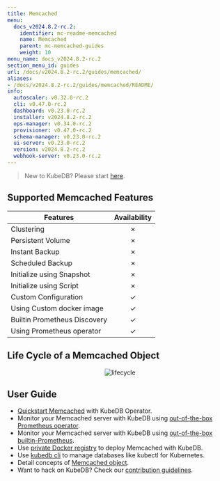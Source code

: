 ```yaml
---
title: Memcached
menu:
  docs_v2024.8.2-rc.2:
    identifier: mc-readme-memcached
    name: Memcached
    parent: mc-memcached-guides
    weight: 10
menu_name: docs_v2024.8.2-rc.2
section_menu_id: guides
url: /docs/v2024.8.2-rc.2/guides/memcached/
aliases:
- /docs/v2024.8.2-rc.2/guides/memcached/README/
info:
  autoscaler: v0.32.0-rc.2
  cli: v0.47.0-rc.2
  dashboard: v0.23.0-rc.2
  installer: v2024.8.2-rc.2
  ops-manager: v0.34.0-rc.2
  provisioner: v0.47.0-rc.2
  schema-manager: v0.23.0-rc.2
  ui-server: v0.23.0-rc.2
  version: v2024.8.2-rc.2
  webhook-server: v0.23.0-rc.2
---
```


> New to KubeDB? Please start [here](/docs/v2024.8.2-rc.2/README).

## Supported Memcached Features

| Features                     | Availability |
| ---------------------------- | :----------: |
| Clustering                   |   &#10007;   |
| Persistent Volume            |   &#10007;   |
| Instant Backup               |   &#10007;   |
| Scheduled Backup             |   &#10007;   |
| Initialize using Snapshot    |   &#10007;   |
| Initialize using Script      |   &#10007;   |
| Custom Configuration         |   &#10003;   |
| Using Custom docker image    |   &#10003;   |
| Builtin Prometheus Discovery |   &#10003;   |
| Using Prometheus operator    |   &#10003;   |

## Life Cycle of a Memcached Object

<p align="center">
  <img alt="lifecycle"  src="/docs/v2024.8.2-rc.2/images/memcached/memcached-lifecycle.png">
</p>

## User Guide

- [Quickstart Memcached](/docs/v2024.8.2-rc.2/guides/memcached/quickstart/quickstart) with KubeDB Operator.
- Monitor your Memcached server with KubeDB using [out-of-the-box Prometheus operator](/docs/v2024.8.2-rc.2/guides/memcached/monitoring/using-prometheus-operator).
- Monitor your Memcached server with KubeDB using [out-of-the-box builtin-Prometheus](/docs/v2024.8.2-rc.2/guides/memcached/monitoring/using-builtin-prometheus).
- Use [private Docker registry](/docs/v2024.8.2-rc.2/guides/memcached/private-registry/using-private-registry) to deploy Memcached with KubeDB.
- Use [kubedb cli](/docs/v2024.8.2-rc.2/guides/memcached/cli/cli) to manage databases like kubectl for Kubernetes.
- Detail concepts of [Memcached object](/docs/v2024.8.2-rc.2/guides/memcached/concepts/memcached).
- Want to hack on KubeDB? Check our [contribution guidelines](/docs/v2024.8.2-rc.2/CONTRIBUTING).

